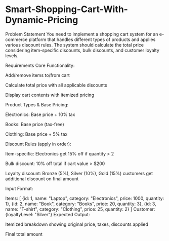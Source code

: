 # Smart-Shopping-Cart-With-Dynamic-Pricing
Problem Statement
You need to implement a shopping cart system for an e-commerce platform that handles different types of products and applies various discount rules. The system should calculate the total price considering item-specific discounts, bulk discounts, and customer loyalty levels.

Requirements
Core Functionality:

Add/remove items to/from cart

Calculate total price with all applicable discounts

Display cart contents with itemized pricing

Product Types & Base Pricing:

Electronics: Base price + 10% tax

Books: Base price (tax-free)

Clothing: Base price + 5% tax

Discount Rules (apply in order):

Item-specific: Electronics get 15% off if quantity > 2

Bulk discount: 10% off total if cart value > $200

Loyalty discount: Bronze (5%), Silver (10%), Gold (15%) customers get additional discount on final amount

Input Format:

Items: [
  {id: 1, name: "Laptop", category: "Electronics", price: 1000, quantity: 1},
  {id: 2, name: "Book", category: "Books", price: 20, quantity: 3},
  {id: 3, name: "T-shirt", category: "Clothing", price: 25, quantity: 2}
]
Customer: {loyaltyLevel: "Silver"}
Expected Output:

Itemized breakdown showing original price, taxes, discounts applied

Final total amount
